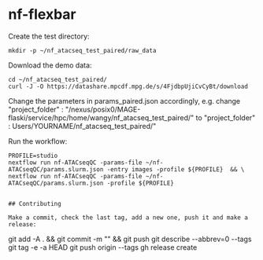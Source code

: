 # nf-flexbar

Create the test directory:
```
mkdir -p ~/nf_atacseq_test_paired/raw_data
```

Download the demo data:
```
cd ~/nf_atacseq_test_paired/
curl -J -O https://datashare.mpcdf.mpg.de/s/4FjdbpUjiCvCyBt/download

```

Change the parameters in params_paired.json accordingly, e.g. change "project_folder" : "/nexus/posix0/MAGE-flaski/service/hpc/home/wangy/nf_atacseq_test_paired/" to "project_folder" : Users/YOURNAME/nf_atacseq_test_paired/"


Run the workflow:

```
PROFILE=studio
nextflow run nf-ATACseqQC -params-file ~/nf-ATACseqQC/params.slurm.json -entry images -profile ${PROFILE}  && \
nextflow run nf-ATACseqQC -params-file ~/nf-ATACseqQC/params.slurm.json -profile ${PROFILE}
```

```

## Contributing

Make a commit, check the last tag, add a new one, push it and make a release:
```
git add -A . && git commit -m "<message>" && git push
git describe --abbrev=0 --tags
git tag -e -a <tag> HEAD
git push origin --tags
gh release create <tag> 
```